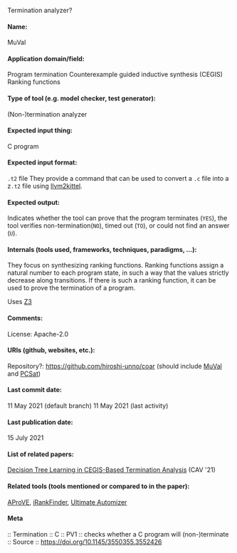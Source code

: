 Termination analyzer?

#### Name:
MuVal

#### Application domain/field:
Program termination
Counterexample guided inductive synthesis (CEGIS)
Ranking functions

#### Type of tool (e.g. model checker, test generator):
(Non-)termination analyzer

#### Expected input thing:
C program

#### Expected input format:
`.t2` file
They provide a command that can be used to convert a `.c` file into a z`.t2` file using [llvm2kittel](https://github.com/gyggg/llvm2kittel/tree/kou).

#### Expected output:
Indicates whether the tool can prove that the program terminates (`YES`), the tool verifies non-termination(`NO`), timed out (`TO`), or could not find an answer (`U`).

#### Internals (tools used, frameworks, techniques, paradigms, ...):
They focus on synthesizing ranking functions. Ranking functions assign a natural number to each program state, in such a way that the values strictly decrease along transitions. If there is such a ranking function, it can be used to prove the termination of a program.

Uses [Z3](Solvers/SMT/Z3.md)

#### Comments:
License: Apache-2.0

#### URIs (github, websites, etc.):
Repository?: https://github.com/hiroshi-unno/coar (should include [MuVal](MuVal.md) and [PCSat](Solvers/PCSat.md))

#### Last commit date:
11 May 2021 (default branch)
11 May 2021 (last activity)

#### Last publication date:
15 July 2021

#### List of related papers:
[Decision Tree Learning in CEGIS-Based Termination Analysis](https://doi.org/10.1007/978-3-030-81688-9_4) (CAV '21)

#### Related tools (tools mentioned or compared to in the paper):
[AProVE](AProVE.md), [iRankFinder](iRankFinder.md), [Ultimate Automizer](Ultimate%20Automizer.md)

#### Meta
:: Termination
:: C
:: PV1 :: checks whether a C program will (non-)terminate
:: Source :: https://doi.org/10.1145/3550355.3552426
